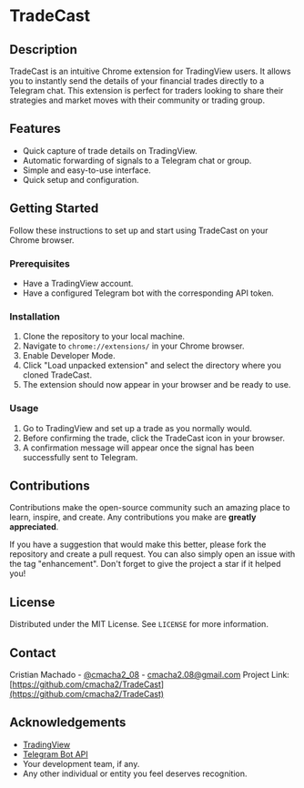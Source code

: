 # TradeCast

## Description
TradeCast is an intuitive Chrome extension for TradingView users. It allows you to instantly send the details of your financial trades directly to a Telegram chat. This extension is perfect for traders looking to share their strategies and market moves with their community or trading group.

## Features
- Quick capture of trade details on TradingView.
- Automatic forwarding of signals to a Telegram chat or group.
- Simple and easy-to-use interface.
- Quick setup and configuration.

## Getting Started
Follow these instructions to set up and start using TradeCast on your Chrome browser.

### Prerequisites
- Have a TradingView account.
- Have a configured Telegram bot with the corresponding API token.

### Installation
1. Clone the repository to your local machine.
2. Navigate to `chrome://extensions/` in your Chrome browser.
3. Enable Developer Mode.
4. Click "Load unpacked extension" and select the directory where you cloned TradeCast.
5. The extension should now appear in your browser and be ready to use.

### Usage
1. Go to TradingView and set up a trade as you normally would.
2. Before confirming the trade, click the TradeCast icon in your browser.
3. A confirmation message will appear once the signal has been successfully sent to Telegram.

## Contributions
Contributions make the open-source community such an amazing place to learn, inspire, and create. Any contributions you make are **greatly appreciated**.

If you have a suggestion that would make this better, please fork the repository and create a pull request. You can also simply open an issue with the tag "enhancement".
Don't forget to give the project a star if it helped you!

## License
Distributed under the MIT License. See `LICENSE` for more information.

## Contact
Cristian Machado - [@cmacha2_08](https://twitter.com/yourTwitter) - cmacha2.08@gmail.com
Project Link: [https://github.com/cmacha2/TradeCast](https://github.com/cmacha2/TradeCast)

## Acknowledgements
- [TradingView](https://www.tradingview.com)
- [Telegram Bot API](https://core.telegram.org/bots/api)
- Your development team, if any.
- Any other individual or entity you feel deserves recognition.
